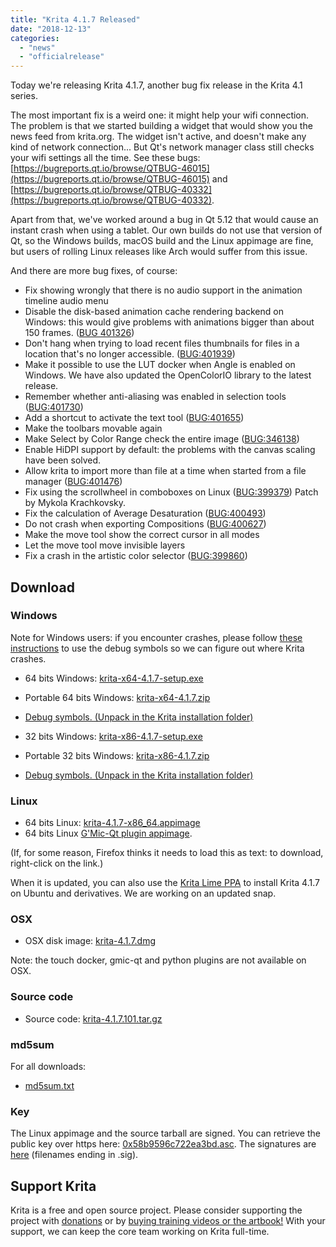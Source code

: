 ```yaml
---
title: "Krita 4.1.7 Released"
date: "2018-12-13"
categories: 
  - "news"
  - "officialrelease"
---
```


Today we're releasing Krita 4.1.7, another bug fix release in the Krita 4.1 series.

The most important fix is a weird one: it might help your wifi connection. The problem is that we started building a widget that would show you the news feed from krita.org. The widget isn't active, and doesn't make any kind of network connection... But Qt's network manager class still checks your wifi settings all the time. See these bugs: [https://bugreports.qt.io/browse/QTBUG-46015](https://bugreports.qt.io/browse/QTBUG-46015) and [https://bugreports.qt.io/browse/QTBUG-40332](https://bugreports.qt.io/browse/QTBUG-40332).

Apart from that, we've worked around a bug in Qt 5.12 that would cause an instant crash when using a tablet. Our own builds do not use that version of Qt, so the Windows builds, macOS build and the Linux appimage are fine, but users of rolling Linux releases like Arch would suffer from this issue.

And there are more bug fixes, of course:

- Fix showing wrongly that there is no audio support in the animation timeline audio menu
- Disable the disk-based animation cache rendering backend on Windows: this would give problems with animations bigger than about 150 frames. ([BUG 401326](https://bugs.kde.org/show_bug.cgi?id=401326))
- Don't hang when trying to load recent files thumbnails for files in a location that's no longer accessible. ([BUG:401939](https://bugs.kde.org/show_bug.cgi?id=401939))
- Make it possible to use the LUT docker when Angle is enabled on Windows. We have also updated the OpenColorIO library to the latest release.
- Remember whether anti-aliasing was enabled in selection tools ([BUG:401730](https://bugs.kde.org/show_bug.cgi?id=401730))
- Add a shortcut to activate the text tool ([BUG:401655](https://bugs.kde.org/show_bug.cgi?id=401655))
- Make the toolbars movable again
- Make Select by Color Range check the entire image ([BUG:346138](https://bugs.kde.org/show_bug.cgi?id=346138))
- Enable HiDPI support by default: the problems with the canvas scaling have been solved.
- Allow krita to import more than file at a time when started from a file manager ([BUG:401476](https://bugs.kde.org/show_bug.cgi?id=401476))
- Fix using the scrollwheel in comboboxes on Linux ([BUG:399379](https://bugs.kde.org/show_bug.cgi?id=399379)) Patch by Mykola Krachkovsky.
- Fix the calculation of Average Desaturation ([BUG:400493](https://bugs.kde.org/show_bug.cgi?id=))
- Do not crash when exporting Compositions ([BUG:400627](https://bugs.kde.org/show_bug.cgi?id=400627))
- Make the move tool show the correct cursor in all modes
- Let the move tool move invisible layers
- Fix a crash in the artistic color selector ([BUG:399860](https://bugs.kde.org/show_bug.cgi?id=399860))

## Download

### Windows

Note for Windows users: if you encounter crashes, please follow [these instructions](https://docs.krita.org/en/reference_manual/dr_minw_debugger.html#dr-minw) to use the debug symbols so we can figure out where Krita crashes.

- 64 bits Windows: [krita-x64-4.1.7-setup.exe](https://download.kde.org/stable/krita/4.1.7/krita-x64-4.1.7-setup.exe)
- Portable 64 bits Windows: [krita-x64-4.1.7.zip](https://download.kde.org/stable/krita/4.1.7/krita-x64-4.1.7.zip)
- [Debug symbols. (Unpack in the Krita installation folder)](https://download.kde.org/stable/krita/4.1.7/krita-x64-4.1.7-dbg.zip)

- 32 bits Windows: [krita-x86-4.1.7-setup.exe](https://download.kde.org/stable/krita/4.1.7/krita-x86-4.1.7-setup.exe)
- Portable 32 bits Windows: [krita-x86-4.1.7.zip](https://download.kde.org/stable/krita/4.1.7/krita-x86-4.1.7.zip)
- [Debug symbols. (Unpack in the Krita installation folder)](https://download.kde.org/stable/krita/4.1.7/krita-x86-4.1.7-dbg.zip)

### Linux

- 64 bits Linux: [krita-4.1.7-x86\_64.appimage](https://download.kde.org/stable/krita/4.1.7/krita-4.1.7-x86_64.appimage)
- 64 bits Linux [G'Mic-Qt plugin appimage](https://download.kde.org/stable/krita/4.1.7/gmic_krita_qt-x86_64.appimage).

(If, for some reason, Firefox thinks it needs to load this as text: to download, right-click on the link.)

When it is updated, you can also use the [Krita Lime PPA](https://launchpad.net/%7Ekritalime/+archive/ubuntu/ppa) to install Krita 4.1.7 on Ubuntu and derivatives. We are working on an updated snap.

### OSX

- OSX disk image: [krita-4.1.7.dmg](https://download.kde.org/stable/krita/4.1.7/krita-4.1.7.dmg)

Note: the touch docker, gmic-qt and python plugins are not available on OSX.

### Source code

- Source code: [krita-4.1.7.101.tar.gz](https://download.kde.org/stable/krita/4.1.7/krita-4.1.7.101.tar.gz)

### md5sum

For all downloads:

- [md5sum.txt](https://download.kde.org/stable/krita/4.1.7/md5sum.txt)

### Key

The Linux appimage and the source tarball are signed. You can retrieve the public key over https here: [0x58b9596c722ea3bd.asc](https://share.kde.org/index.php/s/fJ99V5mZvuyD0z8). The signatures are [here](http://download.kde.org/stable/krita/4.1.7/) (filenames ending in .sig).

## Support Krita

Krita is a free and open source project. Please consider supporting the project with [donations](/support-us/donations/) or by [buying training videos or the artbook!](/support-us/shop) With your support, we can keep the core team working on Krita full-time.
